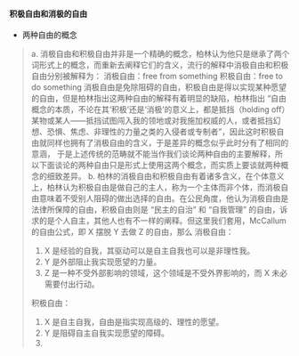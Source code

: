 #### 积极自由和消极的自由

* 两种自由的概念
> a. 消极自由和积极自由并非是一个精确的概念，柏林认为他只是继承了两个词形式上的概念，而重新去阐释它们的含义，流行的解释中消极自由和积极自由分别被解释为：
> 消极自由：free from something
> 积极自由：free to do something
> 消极自由是免除阻碍的自由，积极自由是得以实现某种愿望的自由，但是柏林指出这两种自由的解释有着明显的缺陷，柏林指出 “自由概念的本质，不论在其‘积极’还是‘消极’的意义上，都是抵挡（holding off）某物或某人——抵挡试图闯入我的领地或对我施加权威的人，或者抵挡幻想、恐惧、焦虑、非理性的力量之类的入侵者或专制者”，因此这时积极自由就同样也拥有了消极自由的含义，于是差异的概念似乎此时分有了相同的意涵， 于是上述传统的范畴就不能当作我们谈论两种自由的主要解释，所以下面谈论的两种自由只是形式上使用这两个概念，而实质上要谈就两种概念的细致差异。
> b. 柏林的消极自由和积极自由有着诸多含义，在个体意义上，柏林认为积极自由是做自己的主人，称为一个主体而非个体，而消极自由意味着不受别人阻碍的做出选择的自由。在公民角度，他认为消极自由是法律所保障的自由，积极自由则是 “民主的自治” 和 “自我管理” 的自由，诉求的是个人自主，其他人也有不一样的阐释。但这里我们套用，McCallum 的自由公式，即 X 摆脱 Y 去做 Z 的自由，那么
> 消极自由：
>  1. X 是经验的自我，其驱动可以是自主自我也可以是非理性我。
>  2. Y 是外部阻止我实现愿望的力量。
>  3. Z 是一种不受外部影响的领域，这个领域是不受外界影响的，而 X 未必需要付出行动。
>  
> 积极自由：
> 1.  X 是自主自我，自由是指实现高级的、理性的愿望。
> 2. Y 是阻碍自主自我实现愿望的障碍。
> 3. 
